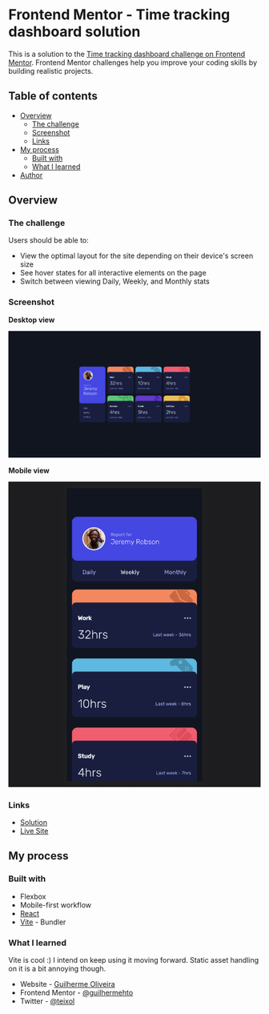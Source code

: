 # Frontend Mentor - Time tracking dashboard solution

This is a solution to the [Time tracking dashboard challenge on Frontend Mentor](https://www.frontendmentor.io/challenges/time-tracking-dashboard-UIQ7167Jw). Frontend Mentor challenges help you improve your coding skills by building realistic projects.

## Table of contents

-   [Overview](#overview)
    -   [The challenge](#the-challenge)
    -   [Screenshot](#screenshot)
    -   [Links](#links)
-   [My process](#my-process)
    -   [Built with](#built-with)
    -   [What I learned](#what-i-learned)
-   [Author](#author)

## Overview

### The challenge

Users should be able to:

-   View the optimal layout for the site depending on their device's screen size
-   See hover states for all interactive elements on the page
-   Switch between viewing Daily, Weekly, and Monthly stats

### Screenshot

**Desktop view**

![](./screenshots/desktop.png)

**Mobile view**

![](./screenshots/mobile.png)

### Links

-   [Solution](https://www.frontendmentor.io/challenges/time-tracking-dashboard-UIQ7167Jw/hub/typescript-react-flex-responsive-dashboard-ODLEVO3eb)
-   [Live Site](https://gifted-ritchie-54b984.netlify.app/)

## My process

### Built with

-   Flexbox
-   Mobile-first workflow
-   [React](https://reactjs.org/)
-   [Vite](https://vitejs.dev/) - Bundler

### What I learned

Vite is cool :) I intend on keep using it moving forward. Static asset handling on it is a bit annoying though.

-   Website - [Guilherme Oliveira](https://guis.me)
-   Frontend Mentor - [@guilhermehto](https://www.frontendmentor.io/profile/guilhermehto)
-   Twitter - [@teixol](https://www.twitter.com/teixol)
